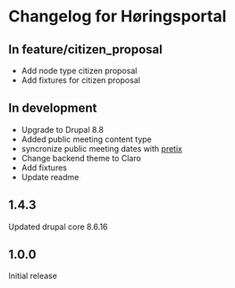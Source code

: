 # Changelog for Høringsportal

## In feature/citizen_proposal

* Add node type citizen proposal
* Add fixtures for citizen proposal

## In development

* Upgrade to Drupal 8.8
* Added public meeting content type
* syncronize public meeting dates with [pretix](https://pretix.eu)
* Change backend theme to Claro
* Add fixtures
* Update readme

## 1.4.3

Updated drupal core 8.6.16

## 1.0.0

Initial release
